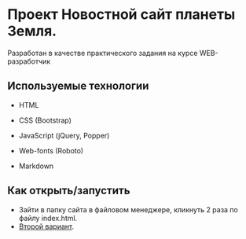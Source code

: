 # Проект Новостной сайт планеты Земля.

Разработан в качестве практического задания на курсе WEB-разработчик

## Используемые технологии

* HTML

* CSS (Bootstrap)

* JavaScript (jQuery, Popper)

* Web-fonts (Roboto)

* Markdown

## Как открыть/запустить

* Зайти в папку сайта в файловом менеджере, кликнуть 2 раза по файлу index.html. 
* [Второй вариант](http://htmlpreview.github.com/?https://github.com/Atm0s/Task7.10/master/index.html).